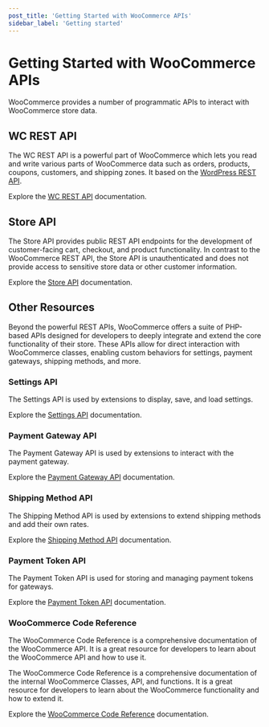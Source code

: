 ```yaml
---
post_title: 'Getting Started with WooCommerce APIs'
sidebar_label: 'Getting started'
---
```


# Getting Started with WooCommerce APIs

WooCommerce provides a number of programmatic APIs to interact with WooCommerce store data.

## WC REST API

The WC REST API is a powerful part of WooCommerce which lets you read and write various parts of WooCommerce data such as orders, products, coupons, customers, and shipping zones. It based on the [WordPress REST API](https://developer.wordpress.org/rest-api/).

Explore the [WC REST API](./rest-api/README.md) documentation.

## Store API

The Store API provides public REST API endpoints for the development of customer-facing cart, checkout, and product functionality. In contrast to the WooCommerce REST API, the Store API is unauthenticated and does not provide access to sensitive store data or other customer information.

Explore the [Store API](./store-api/README.md) documentation.

## Other Resources

Beyond the powerful REST APIs, WooCommerce offers a suite of PHP-based APIs designed for developers to deeply integrate and extend the core functionality of their store. These APIs allow for direct interaction with WooCommerce classes, enabling custom behaviors for settings, payment gateways, shipping methods, and more.

### Settings API

The Settings API is used by extensions to display, save, and load settings.

Explore the [Settings API](/docs/extensions/settings-and-config/settings-api) documentation.

### Payment Gateway API

The Payment Gateway API is used by extensions to interact with the payment gateway.

Explore the [Payment Gateway API](/docs/features/payments/payment-gateway-api/) documentation.

### Shipping Method API

The Shipping Method API is used by extensions to extend shipping methods and add their own rates.

Explore the [Shipping Method API](/docs/features/shipping/shipping-method-api/) documentation.

### Payment Token API

The Payment Token API is used for storing and managing payment tokens for gateways.

Explore the [Payment Token API](/docs/features/payments/payment-token-api/) documentation.

### WooCommerce Code Reference

The WooCommerce Code Reference is a comprehensive documentation of the WooCommerce API. It is a great resource for developers to learn about the WooCommerce API and how to use it.

The WooCommerce Code Reference is a comprehensive documentation of the internal WooCommerce Classes, API, and functions. It is a great resource for developers to learn about the WooCommerce functionality and how to extend it.

Explore the [WooCommerce Code Reference](https://developer.wordpress.org/reference/classes/woocommerce/) documentation.
